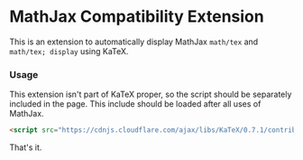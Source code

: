 # MathJax Compatibility Extension

This is an extension to automatically display MathJax `math/tex` and `math/tex; display` using KaTeX.

### Usage

This extension isn't part of KaTeX proper, so the script should be separately
included in the page.
This include should be loaded after all uses of MathJax.

```html
<script src="https://cdnjs.cloudflare.com/ajax/libs/KaTeX/0.7.1/contrib/mathjax-compat.min.js" integrity="sha384-OLBgp1GsljhM2TJ+sbHjaiH9txEUvgdDTAzHv2P24donTt6/529l+9Ua0vFImLlb"></script>
```

That's it.
